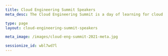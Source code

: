 ```yaml
---
title: Cloud Engineering Summit Speakers
meta_desc: The Cloud Engineering Summit is a day of learning for cloud practitioners about cloud infrastructure, modern applications, and everything in between.

type: page
layout: cloud-engineering-summit-speakers

meta_image: /images/cloud-eng-summit-2021-meta.jpg

sessionize_id: wbl7wd7l
---
```

